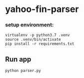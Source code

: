 # yahoo-fin-parser

### setup environment:
```
virtualenv -p python3.7 .venv
source .venv/bin/activate
pip install -r requirements.txt
```
## Run app
```
python parser.py
```
